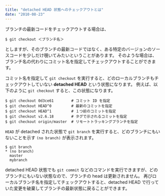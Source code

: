 ```yaml
---
title: "detached HEAD 状態へのチェックアウトとは"
date: "2010-08-23"
---
```


ブランチの最新コードをチェックアウトする場合は、

```
$ git checkout ＜ブランチ名＞
```

としますが、そのブランチの最新コードではなく、ある特定のバージョンのソースコードを少しだけ覗いてみたいということがあります。
そのような場合は、ブランチ名の代わりにコミット名を指定してチェックアウトすることができます。

コミット名を指定して `git checkout` を実行すると、どのローカルブランチもチェックアウトしていない **detached HEAD** という状態になります。
例えば、以下のように `git checkout` すると、この状態になります。

```
$ git checkout 0d3ce61        # コミット ID を指定
$ git checkout HEAD^0         # 最新のコミットを指定
$ git checkout HEAD^1         # １つ前のコミットを指定
$ git checkout v2.6.18        # タグで示されるコミットを指定
$ git checkout origin/master  # リモートトラッキングブランチを指定
```

`HEAD` が detached された状態で `git branch` を実行すると、どのブランチにもいないことを示す `(no branch)` が表示されます。

```
$ git branch
* (no branch)
  master
  mybranch
```

detached HEAD 状態でも `git commit` などのコマンドを実行できますが、どのブランチにもいない状態なので、ブランチの head は更新されません。
再びローカルブランチ名を指定してチェックアウトすると、detached HEAD で行っていた変更を破棄してブランチの最新状態に戻ることができます。

